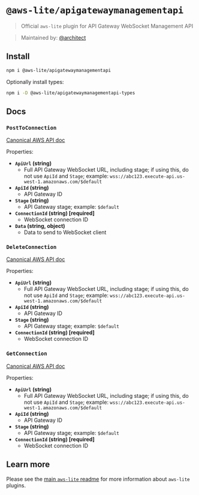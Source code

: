 # `@aws-lite/apigatewaymanagementapi`

> Official `aws-lite` plugin for API Gateway WebSocket Management API

> Maintained by: [@architect](https://github.com/architect)


## Install

```sh
npm i @aws-lite/apigatewaymanagementapi
```

Optionally install types:

```sh
npm i -D @aws-lite/apigatewaymanagementapi-types
```


## Docs

<!-- ! Do not remove METHOD_DOCS_START / METHOD_DOCS_END ! -->
<!-- METHOD_DOCS_START -->
### `PostToConnection`

[Canonical AWS API doc](https://docs.aws.amazon.com/apigateway/latest/developerguide/apigateway-how-to-call-websocket-api-connections.html)

Properties:
- **`ApiUrl` (string)**
  - Full API Gateway WebSocket URL, including stage; if using this, do not use `ApiId` and `Stage`; example: `wss://abc123.execute-api.us-west-1.amazonaws.com/$default`
- **`ApiId` (string)**
  - API Gateway ID
- **`Stage` (string)**
  - API Gateway stage; example: `$default`
- **`ConnectionId` (string) [required]**
  - WebSocket connection ID
- **`Data` (string, object)**
  - Data to send to WebSocket client


### `DeleteConnection`

[Canonical AWS API doc](https://docs.aws.amazon.com/apigateway/latest/developerguide/apigateway-how-to-call-websocket-api-connections.html)

Properties:
- **`ApiUrl` (string)**
  - Full API Gateway WebSocket URL, including stage; if using this, do not use `ApiId` and `Stage`; example: `wss://abc123.execute-api.us-west-1.amazonaws.com/$default`
- **`ApiId` (string)**
  - API Gateway ID
- **`Stage` (string)**
  - API Gateway stage; example: `$default`
- **`ConnectionId` (string) [required]**
  - WebSocket connection ID


### `GetConnection`

[Canonical AWS API doc](https://docs.aws.amazon.com/apigateway/latest/developerguide/apigateway-how-to-call-websocket-api-connections.html)

Properties:
- **`ApiUrl` (string)**
  - Full API Gateway WebSocket URL, including stage; if using this, do not use `ApiId` and `Stage`; example: `wss://abc123.execute-api.us-west-1.amazonaws.com/$default`
- **`ApiId` (string)**
  - API Gateway ID
- **`Stage` (string)**
  - API Gateway stage; example: `$default`
- **`ConnectionId` (string) [required]**
  - WebSocket connection ID
<!-- METHOD_DOCS_END -->


## Learn more

Please see the [main `aws-lite` readme](https://github.com/architect/aws-lite) for more information about `aws-lite` plugins.
